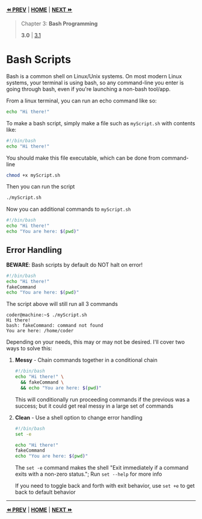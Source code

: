 **[⏪ PREV](./05a2257b-3588-49e4-94ab-b77ef53d512a.md)** | **[HOME](./index.md)** | **[NEXT ⏩](./e32f3180-280b-4c09-bdb3-9a5137dd1634.md)**

> Chapter 3: **Bash Programming**
>
> **3.0** |
[3.1](./e32f3180-280b-4c09-bdb3-9a5137dd1634.md)


# Bash Scripts

Bash is a common shell on Linux/Unix systems. On most modern Linux systems, your
terminal is using bash, so any command-line you enter is going through bash,
even if you're launching a non-bash tool/app.

From a linux terminal, you can run an echo command like so:

```bash
echo "Hi there!"
```

To make a bash script, simply make a file such as `myScript.sh` with contents
like:

```bash
#!/bin/bash
echo "Hi there!"
```

You should make this file executable, which can be done from command-line

```bash
chmod +x myScript.sh
```

Then you can run the script
```bash
./myScript.sh
```

Now you can additional commands to `myScript.sh`

```bash
#!/bin/bash
echo "Hi there!"
echo "You are here: $(pwd)"
```

## Error Handling

**BEWARE**: Bash scripts by default do NOT halt on error!

```bash
#!/bin/bash
echo "Hi there!"
fakeCommand
echo "You are here: $(pwd)"
```

The script above will still run all 3 commands
```
coder@machine:~$ ./myScript.sh
Hi there!
bash: fakeCommand: command not found
You are here: /home/coder
```

Depending on your needs, this may or may not be desired. I'll cover two ways to
solve this:

1. **Messy** - Chain commands together in a conditional chain

    ```bash
    #!/bin/bash
    echo "Hi there!" \
      && fakeCommand \
      && echo "You are here: $(pwd)"
    ```
    This will conditionally run proceeding commands if the previous was a
    success; but it could get real messy in a large set of commands

2. **Clean** - Use a shell option to change error handling

    ```bash
    #!/bin/bash
    set -e

    echo "Hi there!"
    fakeCommand
    echo "You are here: $(pwd)"
    ```
    The `set -e` command makes the shell "Exit immediately if a command exits
    with a non-zero status."; Run `set --help` for more info

    If you need to toggle back and forth with exit behavior, use `set +e` to get
    back to default behavior


---

**[⏪ PREV](./05a2257b-3588-49e4-94ab-b77ef53d512a.md)** | **[HOME](./index.md)** | **[NEXT ⏩](./e32f3180-280b-4c09-bdb3-9a5137dd1634.md)**

